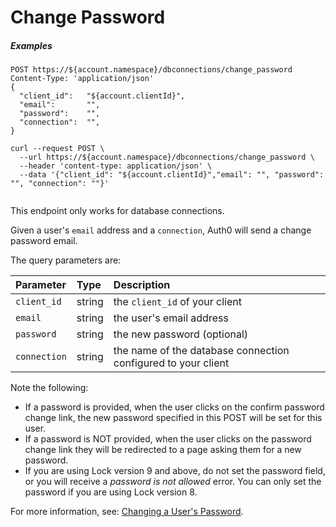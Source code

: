 # Change Password

<h5 class="code-snippet-title">Examples</h5>

```http
POST https://${account.namespace}/dbconnections/change_password
Content-Type: 'application/json'
{
  "client_id":   "${account.clientId}",
  "email":       "",
  "password":    "",
  "connection":  "",
}
```

```shell
curl --request POST \
  --url https://${account.namespace}/dbconnections/change_password \
  --header 'content-type: application/json' \
  --data '{"client_id": "${account.clientId}","email": "", "password": "", "connection": ""}'
```

```javascript
```

This endpoint only works for database connections.

Given a user's `email` address and a `connection`, Auth0 will send a change password email.

The query parameters are:

| Parameter        | Type       | Description |
|:-----------------|:-----------|:------------|
| `client_id`      | string     | the `client_id` of your client |
| `email`          | string     | the user's email address |
| `password `      | string     | the new password (optional) |
| `connection`     | string     | the name of the database connection configured to your client |

Note the following:
- If a password is provided, when the user clicks on the confirm password change link, the new password specified in this POST will be set for this user.
- If a password is NOT provided, when the user clicks on the password change link they will be redirected to a page asking them for a new password.
- If you are using Lock version 9 and above, do not set the password field, or you will receive a *password is not allowed* error. You can only set the password if you are using Lock version 8.

For more information, see: [Changing a User's Password](/connections/database/password-change).
